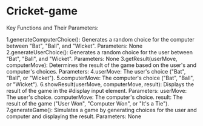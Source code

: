 # Cricket-game
Key Functions and Their Parameters:

1.generateComputerChoice():
Generates a random choice for the computer between "Bat", "Ball", and "Wicket".
Parameters: None
2.generateUserChoice():
Generates a random choice for the user between "Bat", "Ball", and "Wicket".
Parameters: None
3.getResult(userMove, computerMove):
Determines the result of the game based on the user's and computer's choices.
Parameters:
4.userMove: The user's choice ("Bat", "Ball", or "Wicket").
5.computerMove: The computer's choice ("Bat", "Ball", or "Wicket").
6.showResult(userMove, computerMove, result):
Displays the result of the game in the #display input element.
Parameters:
userMove: The user's choice.
computerMove: The computer's choice.
result: The result of the game ("User Won", "Computer Won", or "It's a Tie").
7.generateGame():
Simulates a game by generating choices for the user and computer and displaying the result.
Parameters: None
